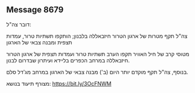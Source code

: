 ## Message 8679

דובר צה"ל:

צה"ל תקף מטרות של ארגון הטרור חיזבאללה בלבנון; הותקפו תשתיות טרור, עמדות תצפית ומבנה צבאי של הארגון

מטוסי קרב של חיל האוויר תקפו הערב תשתיות טרור ועמדות תצפית של ארגון הטרור חיזבאללה במרחב הכפרים בליידא ועיתרון שבדרום לבנון.

בנוסף, צה"ל תקף מוקדם יותר היום (ב') מבנה צבאי של הארגון במרחב מג'דל סלם.

מצורף תיעוד בנושא: https://bit.ly/3OcFNWM

